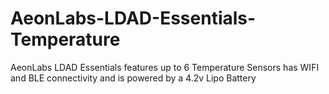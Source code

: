 # AeonLabs-LDAD-Essentials-Temperature
AeonLabs LDAD Essentials features up to 6 Temperature Sensors has WIFI and BLE connectivity and is powered by a 4.2v Lipo Battery
